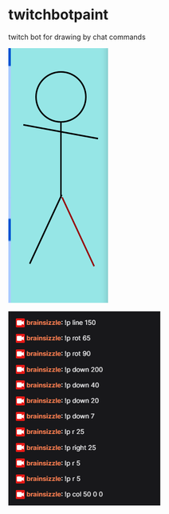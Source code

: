 # twitchbotpaint
twitch bot for drawing by chat commands

![example drawing](example_drawing.png)

![chat for drawing](chat.png)